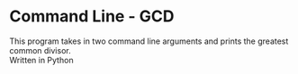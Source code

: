 # Command Line - GCD
This program takes in two command line arguments and prints the greatest common divisor.\
Written in Python